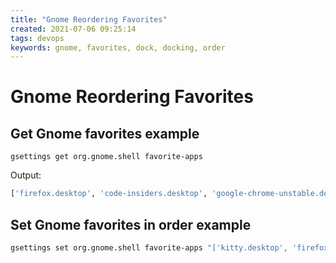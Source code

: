 ```yaml
---
title: "Gnome Reordering Favorites"
created: 2021-07-06 09:25:14
tags: devops
keywords: gnome, favorites, dock, docking, order
---
```


# Gnome Reordering Favorites

## Get Gnome favorites example

```bsh
gsettings get org.gnome.shell favorite-apps
```

  Output:

```bash
['firefox.desktop', 'code-insiders.desktop', 'google-chrome-unstable.desktop', 'org.gnome.Nautilus.desktop', 'appimagekit-pcloud.desktop', 'keepass.desktop', 'org.gnome.Boxes.desktop', 'anki.desktop', 'kitty.desktop']

```

## Set Gnome favorites in order example

```bash
gsettings set org.gnome.shell favorite-apps "['kitty.desktop', 'firefox.desktop', 'code-insiders.desktop', 'org.gnome.Nautilus.desktop', 'org.gnome.Boxes.desktop', 'anki.desktop', 'google-chrome-unstable.desktop', 'keepass.desktop'
```
